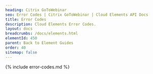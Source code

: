 ```yaml
---
heading: Citrix GoToWebinar
seo: Error Codes | Citrix GoToWebinar | Cloud Elements API Docs
title: Error Codes
description: Cloud Elements Error Codes.
layout: docs
breadcrumbs: /docs/elements.html
elementId: 450
parent: Back to Element Guides
order: 40
sitemap: false
---
```


{% include error-codes.md %}
